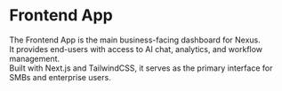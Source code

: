 # Frontend App

The Frontend App is the main business-facing dashboard for Nexus.  
It provides end-users with access to AI chat, analytics, and workflow management.  
Built with Next.js and TailwindCSS, it serves as the primary interface for SMBs and enterprise users.

